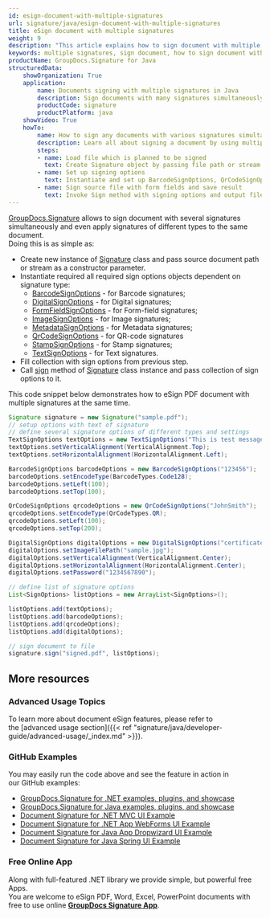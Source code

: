 ```yaml
---
id: esign-document-with-multiple-signatures
url: signature/java/esign-document-with-multiple-signatures
title: eSign document with multiple signatures
weight: 9
description: "This article explains how to sign document with multiple signatures of various type by GroupDocs.Signature API"
keywords: multiple signatures, sign document, how to sign document with multiple signatures
productName: GroupDocs.Signature for Java
structuredData:
    showOrganization: True
    application:    
        name: Documents signing with multiple signatures in Java    
        description: Sign documents with many signatures simultaneously and Java language by GroupDocs.Signature for Java APIs
        productCode: signature
        productPlatform: java 
    showVideo: True
    howTo:
        name: How to sign any documents with various signatures simultaneously using Java 
        description: Learn all about signing a document by using multiple signatures and Java
        steps:
        - name: Load file which is planned to be signed
          text: Create Signature object by passing file path or stream as a constructor parameter.
        - name: Set up signing options 
          text: Instantiate and set up BarcodeSignOptions, QrCodeSignOptions and DigitalSignOptions objects and add them to List.
        - name: Sign source file with form fields and save result 
          text: Invoke Sign method with signing options and output file path or stream.
---
```

[GroupDocs.Signature](https://products.groupdocs.com/signature/java) allows to sign document with several signatures simultaneously and even apply signatures of different types to the same document.   
Doing this is as simple as:

*   Create new instance of [Signature](https://apireference.groupdocs.com/java/signature/com.groupdocs.signature/Signature) class and pass source document path or stream as a constructor parameter.    
*   Instantiate required all required sign options objects dependent on signature type:    
    *   [BarcodeSignOptions](https://apireference.groupdocs.com/java/signature/com.groupdocs.signature.options.sign/BarcodeSignOptions) - for Barcode signatures;
    *   [DigitalSignOptions](https://apireference.groupdocs.com/java/signature/com.groupdocs.signature.options.sign/DigitalSignOptions) - for Digital signatures;
    *   [FormFieldSignOptions](https://apireference.groupdocs.com/java/signature/com.groupdocs.signature.options.sign/FormFieldSignOptions) - for Form-field signatures;
    *   [ImageSignOptions](https://apireference.groupdocs.com/java/signature/com.groupdocs.signature.options.sign/ImageSignOptions) - for Image signatures;
    *   [MetadataSignOptions](https://apireference.groupdocs.com/java/signature/com.groupdocs.signature.options.sign/MetadataSignOptions) - for Metadata signatures;
    *   [QrCodeSignOptions](https://apireference.groupdocs.com/java/signature/com.groupdocs.signature.options.sign/QrCodeSignOptions) - for QR-code signatures
    *   [StampSignOptions](https://apireference.groupdocs.com/java/signature/com.groupdocs.signature.options.sign/StampSignOptions) - for Stamp signatures;
    *   [TextSignOptions](https://apireference.groupdocs.com/java/signature/com.groupdocs.signature.options.sign/TextSignOptions) - for Text signatures.
*   Fill collection with sign options from previous step.  
*   Call [sign](https://apireference.groupdocs.com/java/signature/com.groupdocs.signature/Signature#sign(java.io.OutputStream,%20java.util.List)) method of [Signature](https://apireference.groupdocs.com/java/signature/com.groupdocs.signature/Signature) class instance and pass collection of sign options to it.
    
This code snippet below demonstrates how to eSign PDF document with multiple signatures at the same time.

```java
Signature signature = new Signature("sample.pdf");
// setup options with text of signature
// define several signature options of different types and settings
TextSignOptions textOptions = new TextSignOptions("This is test message");
textOptions.setVerticalAlignment(VerticalAlignment.Top);
textOptions.setHorizontalAlignment(HorizontalAlignment.Left);

BarcodeSignOptions barcodeOptions = new BarcodeSignOptions("123456");
barcodeOptions.setEncodeType(BarcodeTypes.Code128);
barcodeOptions.setLeft(100);
barcodeOptions.setTop(100);

QrCodeSignOptions qrcodeOptions = new QrCodeSignOptions("JohnSmith");
qrcodeOptions.setEncodeType(QrCodeTypes.QR);
qrcodeOptions.setLeft(100);
qrcodeOptions.setTop(200);

DigitalSignOptions digitalOptions = new DigitalSignOptions("certificate.pfx");
digitalOptions.setImageFilePath("sample.jpg");
digitalOptions.setVerticalAlignment(VerticalAlignment.Center);
digitalOptions.setHorizontalAlignment(HorizontalAlignment.Center);
digitalOptions.setPassword("1234567890");

// define list of signature options
List<SignOptions> listOptions = new ArrayList<SignOptions>();

listOptions.add(textOptions);
listOptions.add(barcodeOptions);
listOptions.add(qrcodeOptions);
listOptions.add(digitalOptions);

// sign document to file
signature.sign("signed.pdf", listOptions);
```

## More resources

### Advanced Usage Topics

To learn more about document eSign features, please refer to the [advanced usage section]({{< ref "signature/java/developer-guide/advanced-usage/_index.md" >}}).

### GitHub Examples 

You may easily run the code above and see the feature in action in our GitHub examples:

*   [GroupDocs.Signature for .NET examples, plugins, and showcase](https://github.com/groupdocs-signature/GroupDocs.Signature-for-.NET)    
*   [GroupDocs.Signature for Java examples, plugins, and showcase](https://github.com/groupdocs-signature/GroupDocs.Signature-for-Java)    
*   [Document Signature for .NET MVC UI Example](https://github.com/groupdocs-signature/GroupDocs.Signature-for-.NET-MVC)    
*   [Document Signature for .NET App WebForms UI Example](https://github.com/groupdocs-signature/GroupDocs.Signature-for-.NET-WebForms)    
*   [Document Signature for Java App Dropwizard UI Example](https://github.com/groupdocs-signature/GroupDocs.Signature-for-Java-Dropwizard)   
*   [Document Signature for Java Spring UI Example](https://github.com/groupdocs-signature/GroupDocs.Signature-for-Java-Spring)
    

### Free Online App 

Along with full-featured .NET library we provide simple, but powerful free Apps.  
You are welcome to eSign PDF, Word, Excel, PowerPoint documents with free to use online **[GroupDocs Signature App](https://products.groupdocs.app/signature)**.
